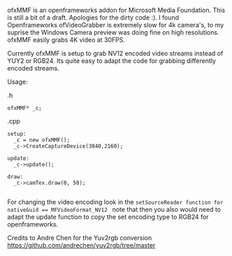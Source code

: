 ofxMMF is an openframeworks addon for Microsoft Media Foundation. This is still a bit of a draft. Apologies for the dirty code :). I found Openframeworks ofVideoGrabber is extremely slow for 4k camera's, to my suprise the Windows Camera preview was doing fine on high resolutions. ofxMMF easily grabs 4K video at 30FPS.

Currently ofxMMF is setup to grab NV12 encoded video streams instead of YUY2 or RGB24. Its quite easy to adapt the code for grabbing differently encoded streams.

Usage:

.h

```
ofxMMF* _c;
```
.cpp

```
setup:
  _c = new ofxMMF();
  _c->CreateCaptureDevice(3840,2160);

update:
  _c->update();

draw:
  _c->camTex.draw(0, 50);


```

For changing the video encoding look in the ```setSourceReader function for nativeGuid == MFVideoFormat_NV12 ``` note that then you also would need to adapt the update function to copy the set encoding type to RGB24 for openframeworks.

Credits to Andre Chen for the Yuv2rgb conversion https://github.com/andrechen/yuv2rgb/tree/master

